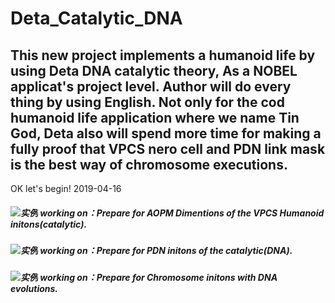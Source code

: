 # Deta_Catalytic_DNA
## This new project implements a humanoid life by using Deta DNA catalytic theory, As a NOBEL applicat's project level. Author will do every thing by using English. Not only for the cod humanoid life application where we name Tin God, Deta also will spend more time for making a fully proof that VPCS nero cell and PDN link mask is the best way of chromosome executions.

OK let's  begin! 2019-04-16

##### ![实例](http://progressed.io/bar/10?title=completed) working on：Prepare for AOPM Dimentions of the VPCS Humanoid initons(catalytic). 
##### ![实例](http://progressed.io/bar/10?title=completed) working on：Prepare for PDN initons of the catalytic(DNA). 
##### ![实例](http://progressed.io/bar/10?title=completed) working on：Prepare for Chromosome initons with DNA evolutions.


